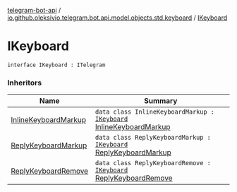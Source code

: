[telegram-bot-api](../index.md) / [io.github.oleksivio.telegram.bot.api.model.objects.std.keyboard](index.md) / [IKeyboard](./-i-keyboard.md)

# IKeyboard

`interface IKeyboard : ITelegram`

### Inheritors

| Name | Summary |
|---|---|
| [InlineKeyboardMarkup](-inline-keyboard-markup/index.md) | `data class InlineKeyboardMarkup : `[`IKeyboard`](./-i-keyboard.md)<br>[InlineKeyboardMarkup](https://core.telegram.org/bots/api/#inlinekeyboardmarkup) |
| [ReplyKeyboardMarkup](-reply-keyboard-markup/index.md) | `data class ReplyKeyboardMarkup : `[`IKeyboard`](./-i-keyboard.md)<br>[ReplyKeyboardMarkup](https://core.telegram.org/bots/api/#replykeyboardmarkup) |
| [ReplyKeyboardRemove](-reply-keyboard-remove/index.md) | `data class ReplyKeyboardRemove : `[`IKeyboard`](./-i-keyboard.md)<br>[ReplyKeyboardRemove](https://core.telegram.org/bots/api/#replykeyboardremove) |
